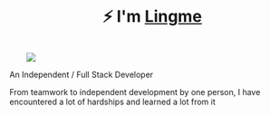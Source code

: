 <h1 align="center">⚡ I'm <a href="https://lingmin.me/" target="_blank">Lingme</a></h1>

<br/>

<div style="margin-left: 30px;">

<a href="https://www.lingmin.me/">
    <img src="https://readme-typing-svg.demolab.com/?lines=Full%20Stack%20Application%20Engineer;Dekstop,%20Mobile%20App,%20Web,%20Distributed%20Application;Crawler,%20Automation,%20Reverse%20Engineering;7%2B%20years%20of%20architecture%20experience;I'm%20Lingme&width=650&height=45&color=58a6ff&vCenter=false&pause=1000&size=22" /></a>

</div>

An Independent / Full Stack Developer

From teamwork to independent development by one person, I have encountered a lot of hardships and learned a lot from it
